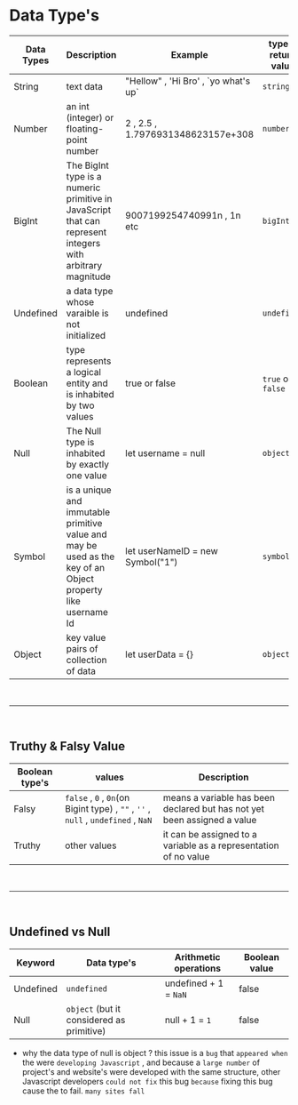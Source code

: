 # Data Type's

| Data Types | Description                                                                                                 | Example                               | typeof return value |
| ---------- | ----------------------------------------------------------------------------------------------------------- | ------------------------------------- | ------------------- |
| String     | text data                                                                                                   | "Hellow" , 'Hi Bro' , \`yo what's up` | `string`            |
| Number     | an int (integer) or floating-point number                                                                   | 2 , 2.5 , 1.7976931348623157e+308     | `number`            |
| BigInt     | The BigInt type is a numeric primitive in JavaScript that can represent integers with arbitrary magnitude   | 9007199254740991n , 1n etc            | `bigInt`            |
| Undefined  | a data type whose varaible is not initialized                                                               | undefined                             | `undefined`         |
| Boolean    | type represents a logical entity and is inhabited by two values                                             | true or false                         | `true` or `false`   |
| Null       | The Null type is inhabited by exactly one value                                                             | let username = null                   | `object`            |
| Symbol     | is a unique and immutable primitive value and may be used as the key of an Object property like username Id | let userNameID = new Symbol("1")      | `symbol`            |
| Object     | key value pairs of collection of data                                                                       | let userData = {}                     | `object`            |

<br/>
<hr/>
<br/>

## Truthy & Falsy Value

| Boolean type's | values                                                                            | Description                                                              |
| -------------- | --------------------------------------------------------------------------------- | ------------------------------------------------------------------------ |
| Falsy          | `false` , `0` , `0n`(on Bigint type) , `""` , `''` , `null` , `undefined` , `NaN` | means a variable has been declared but has not yet been assigned a value |
| Truthy         | other values                                                                      | it can be assigned to a variable as a representation of no value         |

<br/>
<hr/>
<br/>

## Undefined vs Null

| Keyword   | Data type's                               | Arithmetic operations | Boolean value |
| --------- | ----------------------------------------- | --------------------- | ------------- |
| Undefined | `undefined`                               | undefined + 1 = `NaN` | false         |
| Null      | `object` (but it considered as primitive) | null + 1 = `1`        | false         |

- why the data type of null is object ? this issue is a `bug` that `appeared when` the were `developing Javascript` , and because a `large number` of project's and website's were developed with the same structure, other Javascript developers `could not fix` this bug `because` fixing this bug cause the to fail. `many sites fall`
